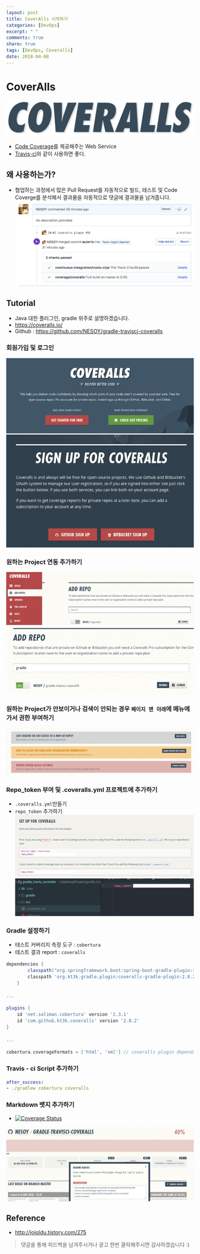 ```yaml
---
layout: post
title: CoverAlls 시작하기
categories: [DevOps]
excerpt: " "
comments: true
share: true
tags: [DevOps, Coveralls]
date: 2018-04-08
---
```


# CoverAlls
![No Image](/assets/posts/20180408/coveralls.png)
- [Code Coverage](https://nesoy.github.io/articles/2018-01/Code-Coverage)를 제공해주는 Web Service
- [Travis-ci](https://nesoy.github.io/articles/2017-01/travis-ci)와 같이 사용하면 좋다.

## 왜 사용하는가?
- 협업하는 과정에서 많은 Pull Request를 자동적으로 빌드, 테스트 및 Code Coverge를 분석해서 결과물을 자동적으로 댓글에 결과물을 남겨줍니다.
![No Image](/assets/posts/20180408/9.png)

## Tutorial
- Java 대한 플러그인, gradle 위주로 설명하겠습니다.
- <https://coveralls.io/>
- Github : <https://github.com/NESOY/gradle-travisci-coveralls>

### 회원가입 및 로그인
![No Image](/assets/posts/20180408/1.png)
![No Image](/assets/posts/20180408/2.png)

### 원하는 Project 연동 추가하기
![No Image](/assets/posts/20180408/3.png)
![No Image](/assets/posts/20180408/4.png)

### 원하는 Project가 안보이거나 검색이 안되는 경우 `페이지 맨 아래`에 메뉴에 가서 권한 부여하기
![No Image](/assets/posts/20180408/5.png)

### Repo_token 부여 및 .coveralls.yml 프로젝트에 추가하기
- `.coveralls.yml`만들기
- `repo_token` 추가하기
![No Image](/assets/posts/20180408/6.png)
![No Image](/assets/posts/20180408/7.png)

### Gradle 설정하기
- 테스트 커버리지 측정 도구 : `cobertura`
- 테스트 결과 report : `coveralls`

```gradle
dependencies {
		classpath("org.springframework.boot:spring-boot-gradle-plugin:${springBootVersion}")
		classpath 'org.kt3k.gradle.plugin:coveralls-gradle-plugin:2.8.2'
	}

...

plugins {
	id 'net.saliman.cobertura' version '2.3.1'
	id 'com.github.kt3k.coveralls' version '2.8.2'
}

...

cobertura.coverageFormats = ['html', 'xml'] // coveralls plugin depends on xml format report
```

### Travis - ci Script 추가하기
```yml
after_success:
- ./gradlew cobertura coveralls
```

### Markdown 뱃지 추가하기
- [![Coverage Status](https://coveralls.io/repos/github/NESOY/gradle-travisci-coveralls/badge.svg?branch=master)](https://coveralls.io/github/NESOY/gradle-travisci-coveralls?branch=master)

![No Image](/assets/posts/20180408/8.png)






## Reference
- <http://jojoldu.tistory.com/275>


> 댓글을 통해 피드백을 남겨주시거나 광고 한번 클릭해주시면 감사하겠습니다 :)